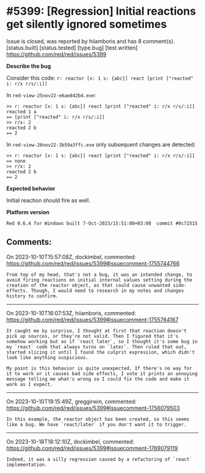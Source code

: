 
#5399: [Regression] Initial reactions get silently ignored sometimes
================================================================================
Issue is closed, was reported by hiiamboris and has 8 comment(s).
[status.built] [status.tested] [type.bug] [test.written]
<https://github.com/red/red/issues/5399>

**Describe the bug**

Consider this code:
`r: reactor [x: 1 s: {abc}] react [print ["reacted" i: r/x r/s/:i]]`

In `red-view-25nov22-e6ae842b4.exe`:
```
>> r: reactor [x: 1 s: {abc}] react [print ["reacted" i: r/x r/s/:i]]
reacted 1 a
== [print ["reacted" i: r/x r/s/:i]]
>> r/x: 2
reacted 2 b
== 2
```
In `red-view-26nov22-3b59a3ffc.exe` only subsequent changes are detected:
```
>> r: reactor [x: 1 s: {abc}] react [print ["reacted" i: r/x r/s/:i]]
== none
>> r/x: 2
reacted 2 b
== 2
```

**Expected behavior**

Initial reaction should fire as well.

**Platform version**
```
Red 0.6.4 for Windows built 7-Oct-2023/15:51:08+03:00  commit #0c72515
```


Comments:
--------------------------------------------------------------------------------

On 2023-10-10T15:57:08Z, dockimbel, commented:
<https://github.com/red/red/issues/5399#issuecomment-1755744766>

    From top of my head, that's not a bug, it was an intended change, to avoid firing reactions on initial internal values setting during the creation of the reactor object, as that could cause unwanted side-effects. Though, I would need to research in my notes and changes history to confirm.

--------------------------------------------------------------------------------

On 2023-10-10T16:07:53Z, hiiamboris, commented:
<https://github.com/red/red/issues/5399#issuecomment-1755764167>

    It caught me by surprise, I thought at first that reaction doesn't pick up sources, or they're not valid. Then I figured that it's somehow working but as if `react later`, so I thought it's some bug in my `react` code that always turns on `later`. Then ruled that out, started slicing it until I found the culprit expression, which didn't look like anything suspicious. 
    
    My point is this behavior is quite unexpected. If there's no way for it to work or it causes bad side effects, I vote it prints an annoying message telling me what's wrong so I could fix the code and make it work as I expect.

--------------------------------------------------------------------------------

On 2023-10-10T19:15:49Z, greggirwin, commented:
<https://github.com/red/red/issues/5399#issuecomment-1756079503>

    In this example, the reactor object has been created, so this seems like a bug. We have `react/later` if you don't want it to trigger.

--------------------------------------------------------------------------------

On 2023-10-18T18:12:10Z, dockimbel, commented:
<https://github.com/red/red/issues/5399#issuecomment-1769079119>

    Indeed, it was a silly regression caused by a refactoring of `react` implementation.


